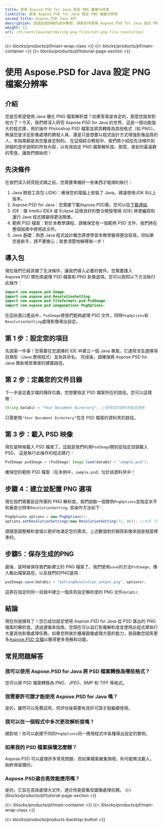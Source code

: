 ```yaml
---
title: 使用 Aspose.PSD for Java 設定 PNG 檔案分辨率
linktitle: 使用 Aspose.PSD for Java 設定 PNG 檔案分辨率
second_title: Aspose.PSD Java API
description: 透過這個詳細的逐步教程，探索如何使用 Aspose.PSD for Java 設定 PNG 檔案解析度。立即優化您的影像。
weight: 13
url: /zh-hant/java/optimizing-png-files/set-png-file-resolution/
---
```


{{< blocks/products/pf/main-wrap-class >}}
{{< blocks/products/pf/main-container >}}
{{< blocks/products/pf/tutorial-page-section >}}

# 使用 Aspose.PSD for Java 設定 PNG 檔案分辨率

## 介紹
您是否希望使用 Java 優化 PNG 檔案解析度？如果答案是肯定的，那麼您就來對地方了！今天，我們將深入研究 Aspose.PSD for Java 的世界，這是一個功能強大的程式庫，用於操作 Photoshop PSD 檔案並將其轉換為其他格式（如 PNG）。無論您是涉足影像處理的開發人員，還是只是想要以程式設計方式增強影像品質的人，本指南都是為您量身定制的。 
在這個綜合教程中，我們將介紹從先決條件到詳細的逐步說明的所有內容，以有效設定 PNG 檔案解析度。那麼，拿起你最喜歡的零食，讓我們開始吧！
## 先決條件
 
在我們深入研究程式碼之前，您需要準備好一些東西才能順利執行：
1. Java 開發工具包 (JDK)：確保您的電腦上安裝了 Java。建議使用JDK 8以上版本。
2.  Aspose.PSD for Java：您需要下載Aspose.PSD庫。您可以從[下載連結](https://releases.aspose.com/psd/java/).
3. IDE：像 IntelliJ IDEA 或 Eclipse 這樣良好的整合開發環境 (IDE) 將使編寫和運行 Java 程式碼變得更加簡單。
4. 範例 PSD 檔案：對於本教學課程，請確保您有一個範例 PSD 文件，我們將在整個指南中使用該文件。
5. Java 基礎：熟悉 Java 程式設計概念將使學習本教學變得更加容易。但如果您是新手，請不要擔心；我會清楚地解釋每一步！
## 導入包
現在我們已經具備了先決條件，讓我們導入必要的套件。您需要匯入 Aspose.PSD 類別來處理 PSD 檔案和 PNG 影像選項。您可以按照以下方法執行此操作：
```java
import com.aspose.psd.Image;
import com.aspose.psd.ResolutionSetting;
import com.aspose.psd.fileformats.psd.PsdImage;
import com.aspose.psd.imageoptions.PngOptions;
```
在這些進口產品中，`PsdImage`使我們能夠處理 PSD 文件，同時`PngOptions`和`ResolutionSetting`處理影像導出設定。
## 第 1 步：設定您的項目
先說第一件事！您需要在您選擇的 IDE 中建立一個 Java 專案。它通常涉及選擇項目類型（Java 應用程式）並為其命名。 
完成後，請確保將 Aspose.PSD for Java 庫新增至專案的建置路徑。
## 第 2 步：定義您的文件目錄
下一步是定義文檔的儲存位置。您想要指定 PSD 檔案所在的路徑。您可以這樣做：
```java
String dataDir = "Your Document Directory"; //使用您的資料夾路徑更新
```
只需更換`"Your Document Directory"`包含 PSD 檔案的資料夾的路徑。 
## 第 3 步：載入 PSD 映像
現在是時候載入 PSD 檔案了。這就是我們利用`PsdImage`類別從指定目錄載入 PSD。 
這是執行此操作的程式碼行：
```java
PsdImage psdImage = (PsdImage) Image.load(dataDir + "sample.psd");
```
確保您的範例 PSD 檔案（在本例中，`sample.psd`）位於該資料夾中！
## 步驟 4：建立並配置 PNG 選項
現在我們需要設定所需的 PNG 解析度。我們啟動一個實例`PngOptions`並指定水平和垂直分辨率`ResolutionSetting`.
其操作方法如下：
```java
PngOptions options = new PngOptions();
options.setResolutionSettings(new ResolutionSetting(72, 96)); //水平 72 DPI，垂直 96 DPI
```
請隨意調整解析度值以更好地滿足您的需求。上述數值對於網頁影像來說是相當標準的。
## 步驟5：保存生成的PNG
最後，是時候保存我們新建立的 PNG 檔案了。我們使用`save`的方法`PsdImage`，傳入輸出檔案路徑，以及我們的PNG選項：
```java
psdImage.save(dataDir + "SettingResolution_output.png", options);
```
這將在指定的同一目錄中建立一個具有設定解析度的 PNG 文件`dataDir`.
## 結論
現在你就擁有了！您已成功設定使用 Aspose.PSD for Java 從 PSD 匯出的 PNG 檔案的解析度。透過遵循本指南，您現在可以自訂影像解析度並使用此程式庫執行大量其他影像處理任務。如果您熱衷於擴展圖像處理方面的能力，我鼓勵您探索更多[Aspose.PSD 文檔](https://reference.aspose.com/psd/java/)以獲得更多見解和功能。

## 常見問題解答
### 我可以使用 Aspose.PSD for Java 將 PSD 檔案轉換為哪些格式？
您可以將 PSD 檔案轉換為 PNG、JPEG、BMP 和 TIFF 等格式。
### 我需要許可證才能使用 Aspose.PSD for Java 嗎？
是的，雖然可以免費試用，但評估後需要有效許可證才能繼續使用。
### 我可以在一個程式中多次更改解析度嗎？
絕對地！你可以創建不同的`PngOptions`同一應用程式中各種導出設定的實例。
### 如果我的 PSD 檔案損壞怎麼辦？
Aspose.PSD 可以處理許多常見問題，但如果檔案嚴重損壞，則可能無法載入。始終保留備份。
### Aspose.PSD適合高效能應用嗎？
是的，它旨在高效處理大文件，適合性能密集型圖像處理任務。
{{< /blocks/products/pf/tutorial-page-section >}}

{{< /blocks/products/pf/main-container >}}
{{< /blocks/products/pf/main-wrap-class >}}

{{< blocks/products/products-backtop-button >}}
